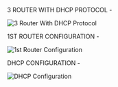 3 ROUTER WITH DHCP PROTOCOL -

![3 Router With DHCP Protocol](https://github.com/user-attachments/assets/26829c04-704e-4047-aaef-2a2346ef06a3)

1ST ROUTER CONFIGURATION -

![1st Router Configuration](https://github.com/user-attachments/assets/e4edbe1e-7e17-4759-b4c1-4c9eeb8e3375)

DHCP CONFIGURATION - 

![DHCP Configuration](https://github.com/user-attachments/assets/5284afc4-3c0a-4cfd-962a-c6540bd63a11)




